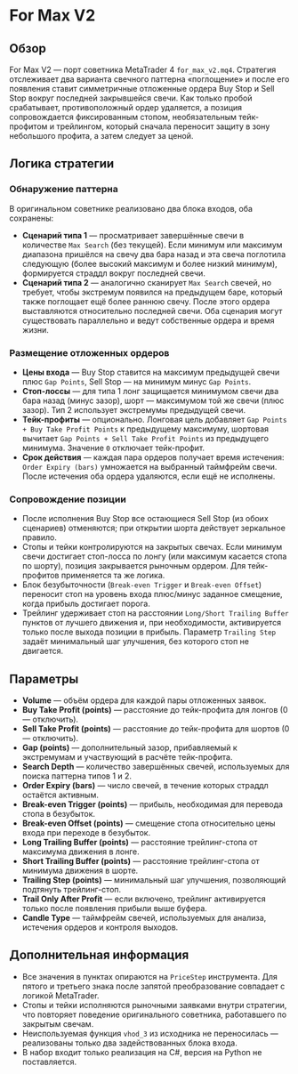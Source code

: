 # For Max V2

## Обзор
For Max V2 — порт советника MetaTrader 4 `for_max_v2.mq4`. Стратегия отслеживает два варианта свечного паттерна «поглощение» и после его появления ставит симметричные отложенные ордера Buy Stop и Sell Stop вокруг последней закрывшейся свечи. Как только пробой срабатывает, противоположный ордер удаляется, а позиция сопровождается фиксированным стопом, необязательным тейк-профитом и трейлингом, который сначала переносит защиту в зону небольшого профита, а затем следует за ценой.

## Логика стратегии
### Обнаружение паттерна
В оригинальном советнике реализовано два блока входов, оба сохранены:
* **Сценарий типа 1** — просматривает завершённые свечи в количестве `Max Search` (без текущей). Если минимум или максимум диапазона пришёлся на свечу два бара назад и эта свеча поглотила следующую (более высокий максимум и более низкий минимум), формируется страддл вокруг последней свечи.
* **Сценарий типа 2** — аналогично сканирует `Max Search` свечей, но требует, чтобы экстремум появился на предыдущем баре, который также поглощает ещё более раннюю свечу. После этого ордера выставляются относительно последней свечи. Оба сценария могут существовать параллельно и ведут собственные ордера и время жизни.

### Размещение отложенных ордеров
* **Цены входа** — Buy Stop ставится на максимум предыдущей свечи плюс `Gap Points`, Sell Stop — на минимум минус `Gap Points`.
* **Стоп-лоссы** — для типа 1 лонг защищается минимумом свечи два бара назад (минус зазор), шорт — максимумом той же свечи (плюс зазор). Тип 2 использует экстремумы предыдущей свечи.
* **Тейк-профиты** — опционально. Лонговая цель добавляет `Gap Points + Buy Take Profit Points` к предыдущему максимуму, шортовая вычитает `Gap Points + Sell Take Profit Points` из предыдущего минимума. Значение `0` отключает тейк-профит.
* **Срок действия** — каждая пара ордеров получает время истечения: `Order Expiry (bars)` умножается на выбранный таймфрейм свечи. После истечения оба ордера удаляются, если ещё не исполнены.

### Сопровождение позиции
* После исполнения Buy Stop все остающиеся Sell Stop (из обоих сценариев) отменяются; при открытии шорта действует зеркальное правило.
* Стопы и тейки контролируются на закрытых свечах. Если минимум свечи достигает стоп-лосса по лонгу (или максимум касается стопа по шорту), позиция закрывается рыночным ордером. Для тейк-профитов применяется та же логика.
* Блок безубыточности (`Break-even Trigger` и `Break-even Offset`) переносит стоп на уровень входа плюс/минус заданное смещение, когда прибыль достигает порога.
* Трейлинг удерживает стоп на расстоянии `Long/Short Trailing Buffer` пунктов от лучшего движения и, при необходимости, активируется только после выхода позиции в прибыль. Параметр `Trailing Step` задаёт минимальный шаг улучшения, без которого стоп не двигается.

## Параметры
* **Volume** — объём ордера для каждой пары отложенных заявок.
* **Buy Take Profit (points)** — расстояние до тейк-профита для лонгов (0 — отключить).
* **Sell Take Profit (points)** — расстояние до тейк-профита для шортов (0 — отключить).
* **Gap (points)** — дополнительный зазор, прибавляемый к экстремумам и участвующий в расчёте тейк-профита.
* **Search Depth** — количество завершённых свечей, используемых для поиска паттерна типов 1 и 2.
* **Order Expiry (bars)** — число свечей, в течение которых страддл остаётся активным.
* **Break-even Trigger (points)** — прибыль, необходимая для перевода стопа в безубыток.
* **Break-even Offset (points)** — смещение стопа относительно цены входа при переходе в безубыток.
* **Long Trailing Buffer (points)** — расстояние трейлинг-стопа от максимума движения в лонге.
* **Short Trailing Buffer (points)** — расстояние трейлинг-стопа от минимума движения в шорте.
* **Trailing Step (points)** — минимальный шаг улучшения, позволяющий подтянуть трейлинг-стоп.
* **Trail Only After Profit** — если включено, трейлинг активируется только после появления прибыли выше буфера.
* **Candle Type** — таймфрейм свечей, используемых для анализа, истечения ордеров и контроля выходов.

## Дополнительная информация
* Все значения в пунктах опираются на `PriceStep` инструмента. Для пятого и третьего знака после запятой преобразование совпадает с логикой MetaTrader.
* Стопы и тейки исполняются рыночными заявками внутри стратегии, что повторяет поведение оригинального советника, работавшего по закрытым свечам.
* Неиспользуемая функция `vhod_3` из исходника не переносилась — реализованы только два задействованных блока входа.
* В набор входит только реализация на C#, версия на Python не поставляется.
